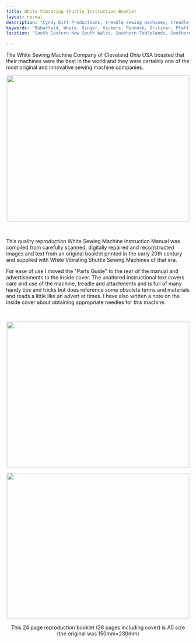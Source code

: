 ```yaml
---
title: White Vibrating Shuttle Instruction Booklet
layout: normal
description: "Cyndy Kitt Productions, treadle sewing machines, treadle sewing machine parts, sewing machine parts, vintage treadle sewing machines, reproduction sewing machine manuals, sewing machine manual, eco sewing"
keywords: "Bebarfald, White, Singer, Vickers, Pinnock, Gritzner, Pfaff, treadle sewing machine, vintage sewing machine, sewing machine manual"
location: "South Eastern New South Wales, Southern Tablelands, Southern Highlands, Goulburn, New South Wales, Australia.  Custom clothing and costume.  Craft accesories "

---
```


<div class="container text-center">
<p class="h2">The White Sewing Machine Company of Cleveland Ohio USA boasted that their machines were the best in the world and they were certainly one of the most original and innovative sewing machine companies.</p>
<p align="center"><img src="{{"pic/MAN-WVS14.00.jpg"}}" width="500" height="400"></p>
<div class="row">
<div class="col-2">&nbsp;</div>
<div class="col text-left"><p>This quality reproduction White Sewing Machine Instruction Manual was compiled from carefully scanned, digitally repaired and reconstructed images and text from an original booklet printed in the early 20th century and supplied with White Vibrating Shuttle Sewing Machines of that era.</p>
<p>For ease of use I moved the &quot;Parts Guide&quot; to the rear of the manual and advertisements to the inside cover. The unaltered instructional text covers care and use of the machine, treadle and attachments and is full of many handy tips and tricks but does reference some obsolete terms and materials and reads a little like an advert at times. I have also written a note on the inside cover about obtaining appropriate needles for this machine. </p>
</div><!-- end col -->
<div class="col-2">&nbsp;</div>
</div><!-- end row -->
<p align="center"><img src="{{"pic/MAN-WVS14.01.jpg"}}" width="500" height="400"></p>
<p align="center"><img src="{{"pic/MAN-WVS14.11.png"}}" width="500" height="400"></p>
<div align="center">This 24 page reproduction booklet (28 pages including cover) is A5 size (the original was 150mm&times;230mm)</div>
</div>
